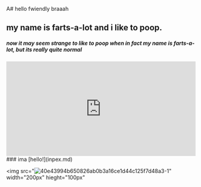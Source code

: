 A# hello fwiendly braaah
## my name is farts-a-lot and i like to poop.
##### now it may seem strange to like to poop when in fact my name is farts-a-lot, but its really quite normal
<iframe width="500" height="250" src="https://www.youtube.com/embed/0d0oG6M1s1Q" title="YouTube video player" frameborder="0" allow="accelerometer; autoplay; clipboard-write; encrypted-media; gyroscope; picture-in-picture; web-share" allowfullscreen></iframe>
### ima
[hello!](inpex.md)

<img src="![40e43994b650826ab0b3a16ce1d44c125f7d48a3-1](https://user-images.githubusercontent.com/131646695/236422243-76337324-3fb9-4c26-9a5b-66c0f5ffd0bc.jpeg)" width="200px" hieght="100px"
